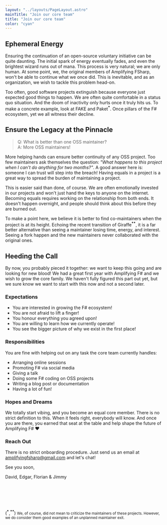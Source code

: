 ```yaml
---
layout: "../layouts/PageLayout.astro"
mainTitle: "Join our core team"
title: "Join our core team"
color: "cyan"
---
```


## Ephemeral Energy

Ensuring the continuation of an open-source voluntary initiative can be quite daunting. The initial spark of energy eventually fades, and even the brightest wizard runs out of mana. This process is very natural; we are only human. At some point, we, the original members of Amplifying FSharp, won't be able to continue what we once did. This is inevitable, and as an organization, we wish to tackle this problem head-on.

Too often, good software projects extinguish because everyone just expected good things to happen. We are often quite comfortable in a status quo situation. And the doom of inactivity only hurts once it truly hits us. To make a concrete example, look at FAKE and Paket<sup>**\***</sup>. Once pillars of the F# ecosystem, yet we all witness their decline.

## Ensure the Legacy at the Pinnacle

> Q: What is better than one OSS maintainer? <br />A: More OSS maintainers!

More helping hands can ensure better continuity of any OSS project. Too few maintainers ask themselves the question: _"What happens to this project when I can't do anything for two months?"_. A good answer here is: someone I can trust will step into the breach! Having equals in a project is a great way to spread the burden of maintaining a project.

This is easier said than done, of course. We are often emotionally invested in our projects and won't just hand the keys to anyone on the internet. Becoming equals requires working on the relationship from both ends. It doesn't happen overnight, and people should think about this before they are burned out.

To make a point here, we believe it is better to find co-maintainers when the project is at its height. Echoing the recent transition of Giraffe<sup>**\*\***</sup>, it is a far better alternative than seeing a maintainer losing time, energy, and interest. Seeing a fork happen and the new maintainers never collaborated with the original ones.

## Heeding the Call

By now, you probably pieced it together: we want to keep this going and are looking for new blood! We had a great first year with Amplifying F# and we wish to grow the core family. We haven't fully figured this part out yet, but we sure know we want to start with this now and not a second later.

### Expectations

- You are interested in growing the F# ecosystem!
- You are not afraid to lift a finger!
- You honour everything you agreed upon!
- You are willing to learn how we currently operate!
- You see the bigger picture of why we exist in the first place!

### Responsibilities

You are fine with helping out on any task the core team currently handles:

- Arranging online sessions
- Promoting F# via social media
- Giving a talk
- Doing some F# coding on OSS projects
- Writing a blog post or documentation
- Having a lot of fun!

### Hopes and Dreams

We totally start vibing, and you become an equal core member. There is no strict definition to this. When it feels right, everybody will know. And once you are there, you earned that seat at the table and help shape the future of Amplifying F# ❤️

### Reach Out

There is no strict onboarding procedure. Just send us an email at [amplifyingfsharp@gmail.com](mailto:amplifyingfsharp@gmail.com) and let's chat!

See you soon,

David, Edgar, Florian & Jimmy

<br />
<br />
<br />
<br />

(<sup>**\***</sup>,<sup>**\*\***</sup>) <small>We, of course, did not mean to criticize the maintainers of these projects. However, we do consider them good examples of an unplanned maintainer exit.</small>
